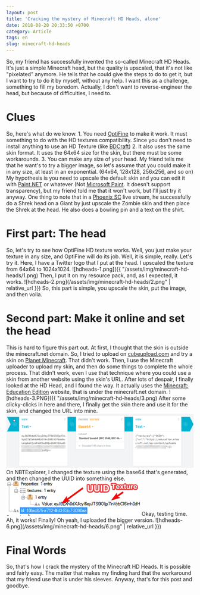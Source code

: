```yaml
---
layout: post
title: 'Cracking the mystery of Minecraft HD Heads, alone'
date: 2018-08-20 20:33:50 +0700
category: Article
tags: en 
slug: minecraft-hd-heads
---
```


So, my friend has successfully invented the so-called Minecraft HD Heads. It's just a simple Minecraft head, but the quality is upscaled, that it's not like "pixelated" anymore. He tells that he could give the steps to do to get it, but I want to try to do it by myself, without any help. I want this as a challenge, something to fill my boredom. Actually, I don't want to reverse-engineer the head, but because of difficulties, I need to.

# Clues

So, here's what do we know. 1. You need [OptiFine](http://optifine.net) to make it work. It must something to do with the HD textures compatibility. Since you don't need to install anything to use an HD Texture (like [BDCraft](https://bdcraft.net/)) 2. It also uses the same skin format. It uses the 64x64 size for the skin, but there must be some workarounds. 3. You can make any size of your head. My friend tells me that he want's to try a bigger image, so let's assume that you could make it in any size, at least in an exponential. (64x64, 128x128, 256x256, and so on) My hypothesis is you need to upscale the default skin and you can edit it with [Paint.NET](https://www.getpaint.net/) or whatever (Not [Microsoft Paint](https://en.wikipedia.org/wiki/Microsoft_Paint). It doesn't support transparency), but my friend told me that it won't work, but I'll just try it anyway. One thing to note that in a [Phoenix SC](http://youtube.com/phnixhamstasc) live stream, he successfully do a Shrek head on a Giant by just upscale the Zombie skin and then place the Shrek at the head. He also does a bowling pin and a text on the shirt.

# First part: The head

So, let's try to see how OptiFine HD texture works. Well, you just make your texture in any size, and OptiFine will do its job. Well, it is simple, really. Let's try it. Here, I have a Twitter logo that I put at the head. I upscaled the texture from 64x64 to 1024x1024. ![hdheads-1.png]({{ "/assets/img/minecraft-hd-heads/1.png) Then, I put it on my resource pack, and, as I expected, it works. ![hdheads-2.png](/assets/img/minecraft-hd-heads/2.png" | relative_url }}) So, this part is simple, you upscale the skin, put the image, and then voila.

# Second part: Make it online and set the head

This is hard to figure this part out. At first, I thought that the skin is outside the minecraft.net domain. So, I tried to upload on [cubeupload.com](http://cubeupload.com) and try a skin on [Planet Minecraft](http://planetminecraft.com). That didn't work. Then, I use the Minecraft uploader to upload my skin, and then do some things to complete the whole process. That didn't work, even I use that technique where you could use a skin from another website using the skin's URL. After lots of despair, I finally looked at the HD Head, and I found the way. It actually uses the [Minecraft: Education Edition](http://education.minecraft.net) website, that is under the minecraft.net domain. ![hdheads-3.PNG]({{ "/assets/img/minecraft-hd-heads/3.png) After some clicky-clicks in here and there, I finally get the skin there and use it for the skin, and changed the URL into mine. ![hdheads-4.png](/assets/img/minecraft-hd-heads/4.png) On NBTExplorer, I changed the texture using the base64 that's generated, and then changed the UUID into something else. ![hdheads-5.png](/assets/img/minecraft-hd-heads/5.png) Okay, testing time. Ah, it works! Finally! Oh yeah, I uploaded the bigger version. ![hdheads-6.png](/assets/img/minecraft-hd-heads/6.png" | relative_url }})

# Final Words

So, that's how I crack the mystery of the Minecraft HD Heads. It is possible and fairly easy. The matter that makes my finding hard that the workaround that my friend use that is under his sleeves. Anyway, that's for this post and goodbye.
